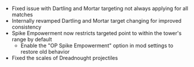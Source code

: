 - Fixed issue with Dartling and Mortar targeting not always applying for all matches
- Internally revamped Dartling and Mortar target changing for improved consistency
- Spike Empowerment now restricts targeted point to within the tower's range by default
  - Enable the "OP Spike Empowerment" option in mod settings to restore old behavior
- Fixed the scales of Dreadnought projectiles